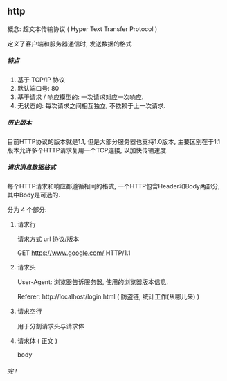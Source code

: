 ## http

概念: 超文本传输协议 ( Hyper Text Transfer Protocol )

定义了客户端和服务器通信时, 发送数据的格式

##### 特点 

1. 基于 TCP/IP 协议
2. 默认端口号: 80
3. 基于请求 / 响应模型的: 一次请求对应一次响应.
4. 无状态的: 每次请求之间相互独立, 不依赖于上一次请求.



##### 历史版本 

目前HTTP协议的版本就是1.1, 但是大部分服务器也支持1.0版本, 主要区别在于1.1版本允许多个HTTP请求复用一个TCP连接, 以加快传输速度.



##### 请求消息数据格式

每个HTTP请求和响应都遵循相同的格式, 一个HTTP包含Header和Body两部分, 其中Body是可选的.

分为 4 个部分:

1. 请求行

   请求方式    url     协议/版本

   GET  https://www.google.com/  HTTP/1.1

2. 请求头

   User-Agent: 浏览器告诉服务器, 使用的浏览器版本信息.

   Referer: http://localhost/login.html  ( 防盗链, 统计工作(从哪儿来) )

3. 请求空行

   用于分割请求头与请求体

4. 请求体 ( 正文 )

   body





###### 完 !